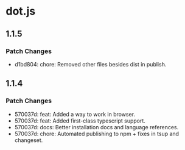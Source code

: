 # dot.js

## 1.1.5

### Patch Changes

- d1bd804: chore: Removed other files besides dist in publish.

## 1.1.4

### Patch Changes

- 570037d: feat: Added a way to work in browser.
- 570037d: feat: Added first-class typescript support.
- 570037d: docs: Better installation docs and language references.
- 570037d: chore: Automated publishing to npm + fixes in tsup and changeset.

